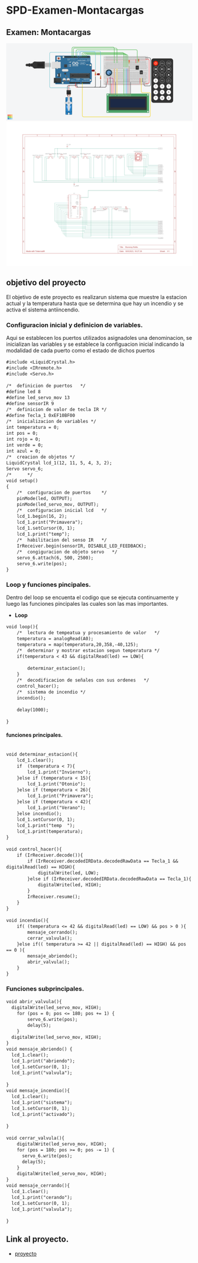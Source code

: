 # SPD-Examen-Montacargas

## Examen: Montacargas
![Tinkercad](./imagenes/arduino.png)
![Diagrama](./imagenes/arduino_plano_esquematico.jpg)

## objetivo del proyecto
El objetivo de este proyecto es realizarun sistema que muestre la estacion actual y la temperatura hasta que se determina que hay un incendio y se activa el sistema antiincendio.


### Configuracion inicial y definicion de variables.
Aqui se establecen los puertos utilizados asignadoles una denominacion, se inicializan las variables y se establece la configuacion inicial indicando la modalidad de cada puerto como el estado de dichos puertos

~~~~
#include <LiquidCrystal.h>
#include <IRremote.h>
#include <Servo.h>

/*	definicion de puertos	*/
#define led 8
#define led_servo_mov 13
#define sensorIR 9
/*	definicion de valor de tecla IR	*/
#define Tecla_1 0xEF10BF00
/*	inicializacion de variables	*/
int temperatura = 0;
int pos = 0;
int rojo = 0;
int verde = 0;
int azul = 0;
/*	creacion de objetos	*/
LiquidCrystal lcd_1(12, 11, 5, 4, 3, 2);
Servo servo_6;
/*		*/
void setup()
{
	/*	configuracion de puertos	*/
	pinMode(led, OUTPUT);
	pinMode(led_servo_mov, OUTPUT);
  	/*	configuracion inicial lcd	*/
  	lcd_1.begin(16, 2);
  	lcd_1.print("Primavera");
    lcd_1.setCursor(0, 1);
  	lcd_1.print("temp");
	/*	habilitacion del senso IR	*/
    IrReceiver.begin(sensorIR, DISABLE_LED_FEEDBACK);
  	/*	congiguracion de objeto servo	*/
	servo_6.attach(6, 500, 2500);
  	servo_6.write(pos);
}

~~~~

### Loop y funciones pincipales.
Dentro del loop se encuenta el codigo que se ejecuta continuamente y luego las funciones pincipales las cuales son las mas importantes.

* **Loop**
~~~~
void loop(){
  	/*	lectura de tempeatua y procesamiento de valor	*/
    temperatura = analogRead(A0);
    temperatura = map(temperatura,20,358,-40,125);
  	/*	determinar y mostrar estacion segun temperatura	*/
  	if(temperatura < 43 && digitalRead(led) == LOW){
      	
    	determinar_estacion();
	}
  	/*	decodificacion de señales con sus ordenes	*/
  	control_hacer();
  	/*	sistema de incendio	*/
  	incendio();
 	
  	delay(1000);

}
~~~~

#### funciones principales.


~~~~

void determinar_estacion(){
  	lcd_1.clear();
    if  (temperatura < 7){
        lcd_1.print("Invierno");
    }else if (temperatura < 15){
      	lcd_1.print("Otonio");
    }else if (temperatura < 26){
       	lcd_1.print("Primavera");
    }else if (temperatura < 42){
        lcd_1.print("Verano");
    }else incendio();
  	lcd_1.setCursor(0, 1);
  	lcd_1.print("temp  ");
    lcd_1.print(temperatura);
}

void control_hacer(){
	if (IrReceiver.decode()){
      	if (IrReceiver.decodedIRData.decodedRawData == Tecla_1 && digitalRead(led) == HIGH){
			digitalWrite(led, LOW);
      	}else if (IrReceiver.decodedIRData.decodedRawData == Tecla_1){
			digitalWrite(led, HIGH);
      	}
		IrReceiver.resume();
	}
}

void incendio(){
    if( (temperatura <= 42 && digitalRead(led) == LOW) && pos > 0 ){
        mensaje_cerrando();
        cerrar_valvula();
    }else if(( temperatura >= 42 || digitalRead(led) == HIGH) && pos == 0 ){
        mensaje_abriendo();
        abrir_valvula();
    }
}
~~~~

### Funciones subprincipales.

~~~~
void abrir_valvula(){
  digitalWrite(led_servo_mov, HIGH);
    for (pos = 0; pos <= 180; pos += 1) {
        servo_6.write(pos);
        delay(5);
    }
  digitalWrite(led_servo_mov, HIGH);
}
void mensaje_abriendo() {
  lcd_1.clear();
  lcd_1.print("abriendo");
  lcd_1.setCursor(0, 1);
  lcd_1.print("valvula");

}
void mensaje_incendio(){
  lcd_1.clear();
  lcd_1.print("sistema");
  lcd_1.setCursor(0, 1);
  lcd_1.print("activado");
  
}

void cerrar_valvula(){
  	digitalWrite(led_servo_mov, HIGH);
    for (pos = 180; pos >= 0; pos -= 1) {
      servo_6.write(pos);
      delay(5);
    }
    digitalWrite(led_servo_mov, HIGH);
}
void mensaje_cerrando(){
  lcd_1.clear();
  lcd_1.print("cerando");
  lcd_1.setCursor(0, 1);
  lcd_1.print("valvula");
  
}
~~~~



## Link al proyecto.
- [proyecto](https://www.tinkercad.com/things/399n3WSI8cf?sharecode=cKYD69gVAuYqY1NP2EkLe8Y94M03s2RZ9MUkw7xP8WQ)
